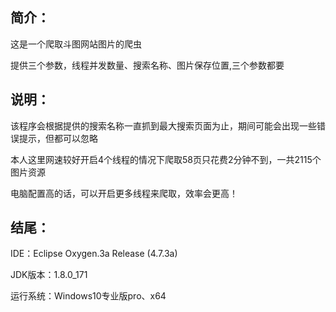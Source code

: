 简介：
-
这是一个爬取斗图网站图片的爬虫

提供三个参数，线程并发数量、搜索名称、图片保存位置,三个参数都要

说明：
-
该程序会根据提供的搜索名称一直抓到最大搜索页面为止，期间可能会出现一些错误提示，但都可以忽略

本人这里网速较好开启4个线程的情况下爬取58页只花费2分钟不到，一共2115个图片资源

电脑配置高的话，可以开启更多线程来爬取，效率会更高！

结尾：
-
IDE：Eclipse Oxygen.3a Release (4.7.3a)

JDK版本：1.8.0_171

运行系统：Windows10专业版pro、x64

